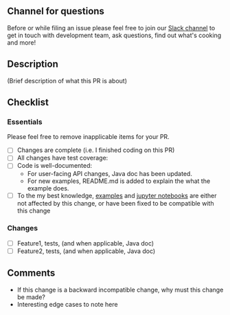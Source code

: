 ## Channel for questions ##
Before or while filing an issue please feel free to join our [Slack channel](https://join.slack.com/t/deepjavalibrary/shared_invite/zt-ar91gjkz-qbXhr1l~LFGEIEeGBibT7w) to get in touch with development team, ask questions, find out what's cooking and more!


## Description ##
(Brief description of what this PR is about)

## Checklist ##
### Essentials ###
Please feel free to remove inapplicable items for your PR.
- [ ] Changes are complete (i.e. I finished coding on this PR)
- [ ] All changes have test coverage:
- [ ] Code is well-documented: 
    - For user-facing API changes, Java doc has been updated. 
    - For new examples, README.md is added to explain the what the example does.
- [ ] To the my best knowledge, [examples](https://github.com/awslabs/djl/tree/master/examples) and [jupyter notebooks](https://github.com/awslabs/djl/tree/master/jupyter) are either not affected by this change, or have been fixed to be compatible with this change

### Changes ###
- [ ] Feature1, tests, (and when applicable, Java doc)
- [ ] Feature2, tests, (and when applicable, Java doc)

## Comments ##
- If this change is a backward incompatible change, why must this change be made?
- Interesting edge cases to note here
